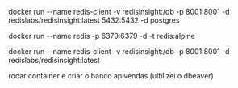 docker run --name redis-client -v redisinsight:/db -p 8001:8001 -d redislabs/redisinsight:latest
5432:5432 -d postgres

docker run --name redis -p 6379:6379 -d -t redis:alpine

docker run --name redis-client -v redisinsight:/db -p 8001:8001 -d redislabs/redisinsight:latest

rodar container e criar o banco apivendas (ultilizei o dbeaver)
